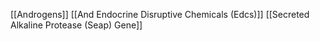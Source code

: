 [[Androgens]]
[[And Endocrine Disruptive Chemicals (Edcs)]]
[[Secreted Alkaline Protease (Seap) Gene]]
